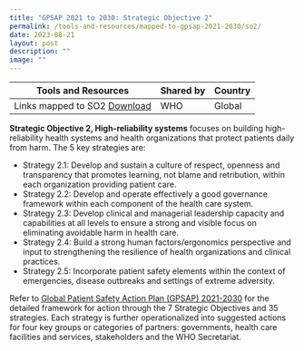 ```yaml
---
title: "GPSAP 2021 to 2030: Strategic Objective 2"
permalink: /tools-and-resources/mapped-to-gpsap-2021-2030/so2/
date: 2023-08-21
layout: post
description: ""
image: ""
---
```

| Tools and Resources | Shared by | Country |
| -------- | -------- | -------- |
| Links mapped to SO2 [Download](/files/gkpslinka02-20232406.pdf) | WHO  | Global |

**Strategic Objective 2, High-reliability systems** focuses on building high-reliability health systems and health organizations that protect patients daily from harm. The 5 key strategies are:

* Strategy 2.1: Develop and sustain a culture of respect, openness and transparency that promotes learning, not blame and retribution, within each organization providing patient care.
* Strategy 2.2: Develop and operate effectively a good governance framework within each component of the health care system.
* Strategy 2.3: Develop clinical and managerial leadership capacity and capabilities at all levels to ensure a strong and visible focus on eliminating avoidable harm in health care.
* Strategy 2.4: Build a strong human factors/ergonomics perspective and input to strengthening the resilience of health organizations and clinical practices.
* Strategy 2.5: Incorporate patient safety elements within the context of emergencies, disease outbreaks and settings of extreme adversity.

Refer to [Global Patient Safety Action Plan (GPSAP) 2021-2030](https://www.who.int/teams/integrated-health-services/patient-safety/policy/global-patient-safety-action-plan) for the detailed framework for action through the 7 Strategic Objectives and 35 strategies. Each strategy is further operationalized into suggested actions for four key groups or categories of partners: governments, health care facilities and services, stakeholders and the WHO Secretariat.